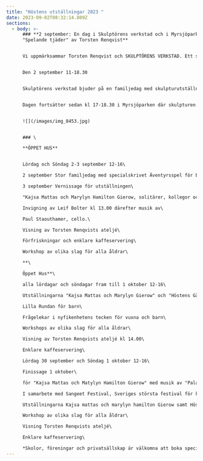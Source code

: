 ```yaml
---
title: "Höstens utställningar 2023 "
date: 2023-09-02T08:32:14.809Z
sections:
  - body: >-
      ### **2 september: En dag i Skulptörens verkstad och i Myrsjöparken med
      "Spelande tjäder" av Torsten Renqvist**


      Vi uppmärksammar Torsten Renqvist och SKULPTÖRENS VERKSTAD. Ett samarbete med Kulturhuset Dieselverkstaden och Lele Lele Orchestra!


      Den 2 september 11-18.30


      Skulptörens verkstad bjuder på en familjedag med skulpturutställningar, enkelt kafé och ett för dagen nyskrivet äventyrsspel där barnen får vara med och bygga stora skulpturer kl 11-15


      Dagen fortsätter sedan kl 17-18.30 i Myrsjöparken där skulpturen "Spelande tjäder” av Torsten Renqvist står. Anna- Lena Renqvist inleder kvällen. Därefter bjuds på Bulgarisk folkmusik och balkanromsk musik till bandet Lele Lele Orchestra. Lär dig dansa bulgarisk ringdans, därefter dans och musik på dansbanan.


      ![](/images/img_8453.jpg)


      ### \

      **ÖPPET HUS**


      Lördag och Söndag 2-3 september 12-16\

      2 september Stor familjedag med specialskrivet Äventyrsspel för barnen! Se speciellt program.\

      3 september Vernissage för utställningen\

      "Kajsa Mattas och Marylyn Hamilton Gierow, solitärer, kollegor och vänner"\

      Invigning av Leif Bolter kl 13.00 därefter musik av\

      Paul Staouthamer, cello.\

      Visning av Torsten Renqvists ateljé\

      Förfriskningar och enklare kaffeservering\

      Workshop av olika slag för alla åldrar\

      **\

      Öppet Hus**\

      alla lördagar och söndagar fram till 1 oktober 12-16\

      Utställningarna "Kajsa Mattas och Marylyn Gierow" och "Höstens Gårdsutställning"\

      Lilla Rundan för barn\

      Frågelekar i nyfikenhetens tecken för vuxna och barn\

      Workshops av olika slag för alla åldrar\

      Visning av Torsten Renqvists ateljé kl 14.00\

      Enklare kaffeservering\

      Lördag 30 september och Söndag 1 oktober 12-16\

      Finissage 1 oktober\

      för "Kajsa Mattas och Matylyn Hamilton Gierow" med musik av "Palace on wheels" som presenterar  nordindisk klassisk musik kring temat "Det individuella i konsten och det kollektiva" kl 15.00. [www.stockholmsangeet.se](http://www.stockholmsangeet.se/)\

      I samarbete med Sangeet Festival, Sveriges största festival för klassisk indisk musik och dans\

      Utställningarna Kajsa mattas och marylyn hamilton Gierow samt Höstens Gårdsutställning\

      Workshop av olika slag för alla åldrar\

      Visning Torsten Renqvists ateljé\

      Enklare kaffeservering\

      *Skolor, föreningar och privatsällskap är välkomna att boka specialvisningar på övriga tider.*
---
```

